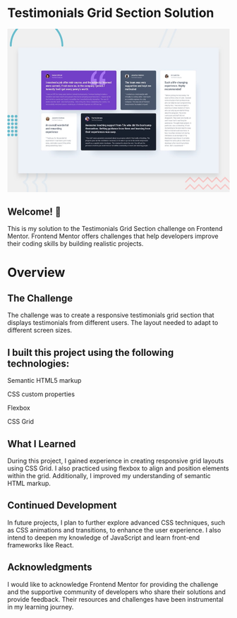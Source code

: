# Testimonials Grid Section Solution

![Design preview for the Testimonials grid section coding challenge](./design/desktop-preview.jpg)

## Welcome! 👋

This is my solution to the Testimonials Grid Section challenge on Frontend Mentor. Frontend Mentor offers challenges that help developers improve their coding skills by building realistic projects.

# Overview
## The Challenge

The challenge was to create a responsive testimonials grid section that displays testimonials from different users. The layout needed to adapt to different screen sizes.


## I built this project using the following technologies:

Semantic HTML5 markup

CSS custom properties

Flexbox

CSS Grid

## What I Learned
During this project, I gained experience in creating responsive grid layouts using CSS Grid. I also practiced using flexbox to align and position elements within the grid. Additionally, I improved my understanding of semantic HTML markup.


## Continued Development
In future projects, I plan to further explore advanced CSS techniques, such as CSS animations and transitions, to enhance the user experience. I also intend to deepen my knowledge of JavaScript and learn front-end frameworks like React.


## Acknowledgments
I would like to acknowledge Frontend Mentor for providing the challenge and the supportive community of developers who share their solutions and provide feedback. Their resources and challenges have been instrumental in my learning journey.


